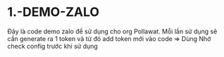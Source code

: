 # 1.-DEMO-ZALO

Đây là code demo zalo để sử dụng cho org Pollawat.
Mỗi lần sử dụng sẽ cần generate ra 1 token và từ đó add token mới vào code => Dùng
Nhớ check config trước khi sử dụng
